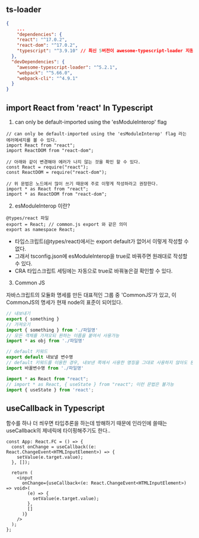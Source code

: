 ## ts-loader

```json
{
    ...
    "dependencies": {
    "react": "^17.0.2",
    "react-dom": "^17.0.2",
    "typescript": "^3.9.10" // 최신 5버전이 awesome-typescript-loader 지원안함
  },
  "devDependencies": {
    "awesome-typescript-loader": "^5.2.1",
    "webpack": "^5.66.0",
    "webpack-cli": "^4.9.1"
  }
}
```

## import React from 'react' In Typescript

1. can only be default-imported using the 'esModuleInterop' flag

```tsx
// can only be default-imported using the 'esModuleInterop' flag 라는 에러메세지를 볼 수 있다.
import React from "react";
import ReactDOM from "react-dom";

// 아래와 같이 변경해야 에러가 나지 않는 것을 확인 할 수 있다.
const React = require("react");
const ReactDOM = require("react-dom");

// 위 문법은 노드에서 많이 쓰기 때문에 주로 이렇게 작성하라고 권장한다.
import * as React from "react";
import * as ReactDOM from "react-dom";
```

2. esModuleInterop 이란?

```tsx
@types/react 파일
export = React; // common.js export 와 같은 의미
export as namespace React;
```

- 타입스크립트(@types/react)에서는 export default가 없어서 이렇게 작성할 수 없다.
- 그래서 tsconfig.json에 esModuleInterop을 true로 바꿔주면 원래대로 작성할 수 있다.
- CRA 타입스크립트 세팅에는 자동으로 true로 바꿔놓은걸 확인할 수 있다.

3. Common JS

자바스크립트의 모듈화 명세를 만든 대표적인 그룹 중 'CommonJS'가 있고, 이 CommonJS의 명세가 현재 node의 표준이 되어있다.

```js
// 내보내기
export { something }
// 가져오기
import { something } from './파일명'
// 모든 객체를 가져오되 원하는 이름을 붙여서 사용가능
import * as obj from './파일명'

// default 키워드
export default 내보낼 변수명
// default 키워드를 이용한 경우, 내보낸 쪽에서 사용한 명칭을 그대로 사용하지 않아도 된다.
import 바꿀변수명 from './파일명'

import * as React from "react";
// import * as React, { useState } from "react"; 이런 문법은 불가능
import { useState } from 'react';

```

## useCallback in Typescript

함수를 하나 더 씌우면 타입추론을 하는데 방해하기 때문에 인라인에 쓸때는 useCallback의 제네릭에 타이핑해주기도 한다..

```tsx
const App: React.FC = () => {
  const onChange = useCallback((e: React.ChangeEvent<HTMLInputElement>) => {
    setValue(e.target.value);
  }, []);

  return (
    <input
      onChange={useCallback<(e: React.ChangeEvent<HTMLInputElement>) => void>(
        (e) => {
          setValue(e.target.value);
        },
        []
      )}
    />
  );
};
```
